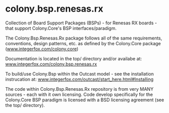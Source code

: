 # colony.bsp.renesas.rx
Collection of Board Support Packages (BSPs) - for Renesas RX boards - that support Colony.Core's BSP interfaces/paradigm.

The Colony.Bsp.Renesas.Rx package follows all of the same requirements, conventions, design patterns, etc. as defined by the Colony.Core package (www.integerfox.com/colony.core)

Documentation is located in the top/ directory and/or availabe at: www.integerfox.com/colony.bsp.renesas.rx

To build/use Colony.Bsp within the Outcast model - see the installation instrucation at: www.integerfox.com/outcast/start_here.html#Installing

The code within Colony.Bsp.Renesas.Rx repository is from very MANY sources - each with it own licensing. Code develop specifically for the Colony.Core BSP paradigm is licensed with a BSD licensing agreement (see the top/ directory).

